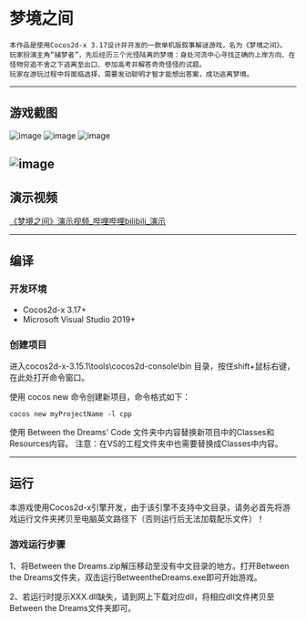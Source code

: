 # 梦境之间
    
    本作品是使用Cocos2d-x 3.17设计并开发的一款单机版叙事解谜游戏，名为《梦境之间》。
    玩家扮演主角“捕梦者”，先后经历三个光怪陆离的梦境：身处河流中心寻找正确的上岸方向、在怪物穷追不舍之下逃离至出口、参加高考并解答奇奇怪怪的试题。
    玩家在游玩过程中将面临选择，需要发动聪明才智才能想出答案，成功逃离梦境。

------

## 游戏截图

![image](https://user-images.githubusercontent.com/82498328/183918023-26469ca7-5df2-479b-9013-fb7dec2890c8.png)
![image](https://user-images.githubusercontent.com/82498328/183918207-260726f8-474b-4b7e-88fe-eaf0dc9fa7d3.png)
![image](https://user-images.githubusercontent.com/82498328/183918244-1bc574bf-d845-4b2a-b900-992bb8d85ab0.png)

![image](https://user-images.githubusercontent.com/82498328/183918262-a1060156-368d-49ad-a026-800bf32fd2be.png)
------

## 演示视频

[《梦境之间》演示视频_哔哩哔哩bilibili_演示](https://www.bilibili.com/video/BV1Jt4y1G7Xz/?vd_source=6b24955a154839f9ac0be79e833cf6dd)

------

## 编译

### 开发环境

- Cocos2d-x 3.17+
- Microsoft Visual Studio 2019+

### 创建项目

进入cocos2d-x-3.15.1\tools\cocos2d-console\bin 目录，按住shift+鼠标右键，在此处打开命令窗口。

使用 cocos new 命令创建新项目，命令格式如下： 

```
cocos new myProjectName -l cpp
```

使用 Between the Dreams' Code 文件夹中内容替换新项目中的Classes和Resources内容。
注意：在VS的工程文件夹中也需要替换成Classes中内容。

------

## 运行

本游戏使用Cocos2d-x引擎开发，由于该引擎不支持中文目录，请务必首先将游戏运行文件夹拷贝至电脑英文路径下（否则运行后无法加载配乐文件）！

### 游戏运行步骤

1、将Between the Dreams.zip解压移动至没有中文目录的地方。打开Between the Dreams文件夹，双击运行BetweentheDreams.exe即可开始游戏。

2、若运行时提示XXX.dll缺失，请到网上下载对应dll，将相应dll文件拷贝至Between the Dreams文件夹即可。
